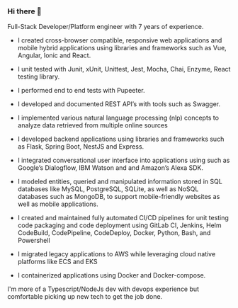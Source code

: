 ### Hi there 👋
Full-Stack Developer/Platform engineer with 7 years of experience.
- I created cross-browser compatible, responsive web applications and mobile hybrid applications using libraries and frameworks such as Vue, Angular, Ionic and React.
- I unit tested with Junit, xUnit, Unittest, Jest, Mocha, Chai, Enzyme, React testing library.
- I performed end to end tests with Pupeeter.
- I developed and documented REST API’s with tools such as Swagger.
- I implemented various natural language processing (nlp) concepts to analyze data retrieved from multiple online sources
- I developed backend applications using libraries and frameworks such as Flask, Spring Boot, NestJS and Express.
- I integrated conversational user interface into applications using such as Google’s Dialogflow, IBM Watson and and Amazon’s Alexa SDK.
- I modeled entities, queried and manipulated information stored in SQL databases like MySQL, PostgreSQL, SQLite, as well as NoSQL databases such as MongoDB, to support mobile-friendly websites as well as mobile applications.

- I created and maintained fully automated CI/CD pipelines for unit testing code packaging and code deployment using GitLab CI, Jenkins, Helm CodeBuild, CodePipeline, CodeDeploy, Docker, Python, Bash, and Powershell
- I migrated legacy applications to AWS while leveraging cloud native platforms like ECS and EKS
- I containerized applications using Docker and Docker-compose.

I'm more of a Typescript/NodeJs dev with devops experience but comfortable picking up new tech to get the job done.
<!--
**PierreStephaneVoltaire/PierreStephaneVoltaire** is a ✨ _special_ ✨ repository because its `README.md` (this file) appears on your GitHub profile.

Here are some ideas to get you started:

- 🔭 I’m currently working on ...
- 🌱 I’m currently learning ...
- 👯 I’m looking to collaborate on ...
- 🤔 I’m looking for help with ...
- 💬 Ask me about ...
- 📫 How to reach me: ...
- 😄 Pronouns: ...
- ⚡ Fun fact: ...
-->
